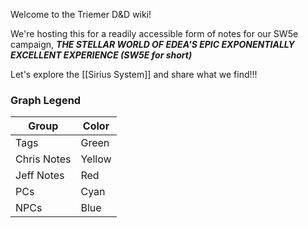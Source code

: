 Welcome to the Triemer D&D wiki!

We're hosting this for a readily accessible form of notes for our SW5e campaign, _**THE STELLAR WORLD OF EDEA'S EPIC EXPONENTIALLY EXCELLENT EXPERIENCE (SW5E for short)**_

Let's explore the [[Sirius System]] and share what we find!!!

### Graph Legend
| Group | Color |
| ----------- | ----------- |
| Tags | Green |
| Chris Notes | Yellow |
| Jeff Notes | Red |
| PCs | Cyan |
| NPCs | Blue |